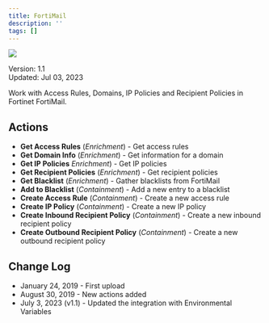 ```yaml
---
title: FortiMail
description: ''
tags: []
---
```


![](/img/platform-services/automation-service/app-central/logos/fortimail.png)

Version: 1.1  
Updated: Jul 03, 2023

Work with Access Rules, Domains, IP Policies and Recipient Policies in Fortinet FortiMail.

## Actions

* **Get Access Rules** (*Enrichment*) - Get access rules
* **Get Domain Info** (*Enrichment*) - Get information for a domain
* **Get IP Policies** *Enrichment*) - Get IP policies
* **Get Recipient Policies** (*Enrichment*) - Get recipient policies
* **Get Blacklist** (*Enrichment*) - Gather blacklists from FortiMail
* **Add to Blacklist** (*Containment*) - Add a new entry to a blacklist
* **Create Access Rule** (*Containment*) - Create a new access rule
* **Create IP Policy** (*Containment*) - Create a new IP policy
* **Create Inbound Recipient Policy** (*Containment*) - Create a new inbound recipient policy
* **Create Outbound Recipient Policy** (*Containment*) - Create a new outbound recipient policy

## Change Log

* January 24, 2019 - First upload
* August 30, 2019 - New actions added
* July 3, 2023 (v1.1) - Updated the integration with Environmental Variables
